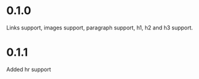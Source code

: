 # 0.1.0

Links support, images support, paragraph support, h1, h2 and h3 support.

# 0.1.1

Added hr support
